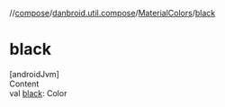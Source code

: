 //[compose](../../../index.md)/[danbroid.util.compose](../index.md)/[MaterialColors](index.md)/[black](black.md)



# black  
[androidJvm]  
Content  
val [black](black.md): Color  



